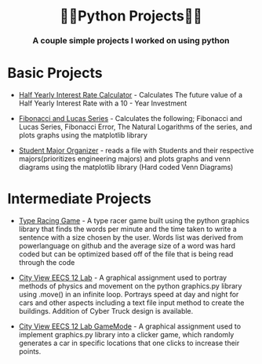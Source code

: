 # <h1 align = "center">🧑‍🎓Python Projects🧑‍🎓

<h3 align = "center">A couple simple projects I worked on using python

# Basic Projects
- [Half Yearly Interest Rate Calculator](Projects/HalfYearlyInterestCalc.py) - Calculates The future value of a Half Yearly Interest Rate with a 10 - Year Investment

- [Fibonacci and Lucas Series](Projects/Fibonacci&LucasSeries.py) - Calculates the following; Fibonacci and Lucas Series, Fibonacci Error, The Natural Logarithms of the series, and plots graphs using the matplotlib library

- [Student Major Organizer](Projects/MajorReader&Stats.py) - reads a file with Students and their respective majors(prioritizes engineering majors) and plots graphs and venn diagrams using the matplotlib library (Hard coded Venn Diagrams)

# Intermediate Projects

- [Type Racing Game](/Projects/Type%20Racing%20Game/Typing%20Speed%20game.py) - A type racer game built using the python graphics library that finds the words per minute and the time taken to write a sentence with a size chosen by the user. Words list was derived from powerlanguage on github and the average size of a word was hard coded but can be optimized based off of the file that is being read through the code

- [City View EECS 12 Lab](Projects/EECS12CityLab/hw4.py) - A graphical assignment used to portray methods of physics and movement on the python graphics.py library using .move() in an infinite loop. Portrays speed at day and night for cars and other aspects including a text file input method to create the buildings. Addition of Cyber Truck design is available.

- [City View EECS 12 Lab GameMode]() - A graphical assignment used to implement graphics.py library into a clicker game, which randomly generates a car in specific locations that one clicks to increase their points.
